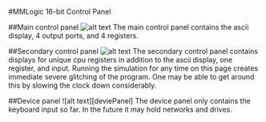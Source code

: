 #MMLogic 16-bit Control Panel

##Main control panel 
![alt text][mainControlPanel]
The main control panel contains the ascii display, 4 output ports, and 4 registers.

##Secondary control panel
![alt text][secondaryControlPanel]
The secondary control panel contains displays for unique cpu registers in addition to the ascii display, one register, and input.
Running the simulation for any time on this page creates immediate severe glitching of the program. 
One may be able to get around this by slowing the clock down considerably.

##Device panel
![alt text][deviePanel]
The device panel only contains the keyboard input so far. In the future it may hold networks and drives.

[mainControlPanel]: https://grexel.github.io/JCompiler/MML_16bit/ControlPanel/MainControl.jpeg "Main Control Panel"
[secondaryControlPanel]: https://grexel.github.io/JCompiler/MML_16bit/ControlPanel/SecondaryControl.jpeg "Secondary Control Panel"
[devicePanel]: https://grexel.github.io/JCompiler/MML_16bit/ControlPanel/DevicePanel.jpeg "Device Panel"